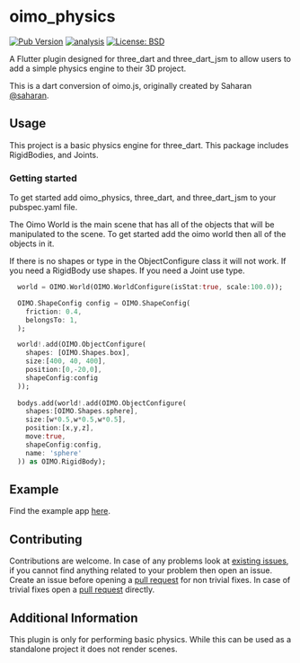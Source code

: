 # oimo\_physics

[![Pub Version](https://img.shields.io/pub/v/oimo_physics)](https://pub.dev/packages/oimo_physics)
[![analysis](https://github.com/Knightro63/oimo_physics/actions/workflows/flutter.yml/badge.svg)](https://github.com/Knightro63/oimo_physics/actions/)
[![License: BSD](https://img.shields.io/badge/license-BSD-purple.svg)](https://opensource.org/licenses/BSD)

A Flutter plugin designed for three_dart and three_dart_jsm to allow users to add a simple physics engine to their 3D  project.

This is a dart conversion of oimo.js, originally created by Saharan [@saharan](https://github.com/saharan).

## Usage

This project is a basic physics engine for three_dart. This package includes RigidBodies, and Joints.

### Getting started

To get started add oimo_physics, three_dart, and three_dart_jsm to your pubspec.yaml file.

The Oimo World is the main scene that has all of the objects that will be manipulated to the scene. To get started add the oimo world then all of the objects in it.

If there is no shapes or type in the ObjectConfigure class it will not work. If you need a RigidBody use shapes. If you need a Joint use type.

```dart
  world = OIMO.World(OIMO.WorldConfigure(isStat:true, scale:100.0));

  OIMO.ShapeConfig config = OIMO.ShapeConfig(
    friction: 0.4,
    belongsTo: 1,
  );

  world!.add(OIMO.ObjectConfigure(
    shapes: [OIMO.Shapes.box],
    size:[400, 40, 400], 
    position:[0,-20,0], 
    shapeConfig:config
  ));
  
  bodys.add(world!.add(OIMO.ObjectConfigure(
    shapes:[OIMO.Shapes.sphere], 
    size:[w*0.5,w*0.5,w*0.5], 
    position:[x,y,z], 
    move:true, 
    shapeConfig:config,
    name: 'sphere'
  )) as OIMO.RigidBody);
```

## Example

Find the example app [here](https://github.com/Knightro63/oimo_physics/tree/main/example).

## Contributing

Contributions are welcome.
In case of any problems look at [existing issues](https://github.com/Knightro63/oimo_physics/issues), if you cannot find anything related to your problem then open an issue.
Create an issue before opening a [pull request](https://github.com/Knightro63/oimo_physics/pulls) for non trivial fixes.
In case of trivial fixes open a [pull request](https://github.com/Knightro63/oimo_physics/pulls) directly.

## Additional Information

This plugin is only for performing basic physics. While this can be used as a standalone project it does not render scenes.
